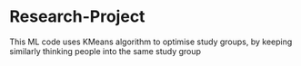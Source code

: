 # Research-Project
This ML code uses KMeans algorithm to optimise study groups, by keeping similarly thinking people into the same study group
